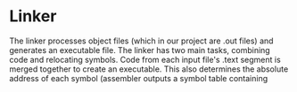 # Linker

The linker processes object files (which in our project are .out files) and generates an executable file. The linker has two main tasks, combining code and relocating symbols. Code from each input file's .text segment is merged together to create an executable. This also determines the absolute address of each symbol (assembler outputs a symbol table containing 
